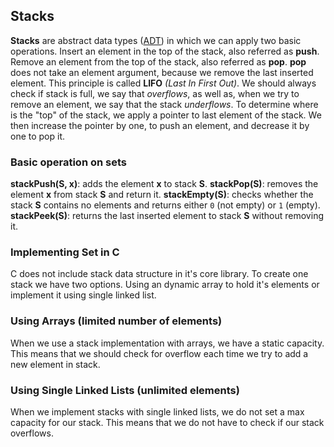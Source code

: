 ## Stacks

**Stacks** are abstract data types ([ADT](https://en.wikipedia.org/wiki/Abstract_data_type)) in which we can apply two basic operations. Insert an element in the top of the stack, also referred as **push**. Remove an element from the top of the stack, also referred as **pop**. **pop** does not take an element argument, because we remove the last inserted element. This principle is called **LIFO** *(Last In First Out)*. We should always check if stack is full, we say that *overflows*, as well as, when we try to remove an element, we say that the stack *underflows*. To determine where is the "top" of the stack, we apply a pointer to last element of the stack. We then increase the pointer by one, to push an element, and decrease it by one to pop it.
 
### Basic operation on sets

**stackPush(S, x)**: adds the element **x** to stack **S**.
**stackPop(S)**: removes the element **x** from stack **S** and return it.
**stackEmpty(S)**: checks whether the stack **S** contains no elements and returns either `0` (not empty) or `1` (empty).
**stackPeek(S)**: returns the last inserted element to stack **S** without removing it.

### Implementing Set in C

C does not include stack data structure in it's core library. To create one stack we have two options. Using an dynamic array to hold it's elements or implement it using single linked list.

### Using Arrays (limited number of elements)

When we use a stack implementation with arrays, we have a static capacity. This means that we should check for overflow each time we try to add a new element in stack.

### Using Single Linked Lists (unlimited elements)

When we implement stacks with single linked lists, we do not set a max capacity for our stack. This means that we do not have to check if our stack overflows.
